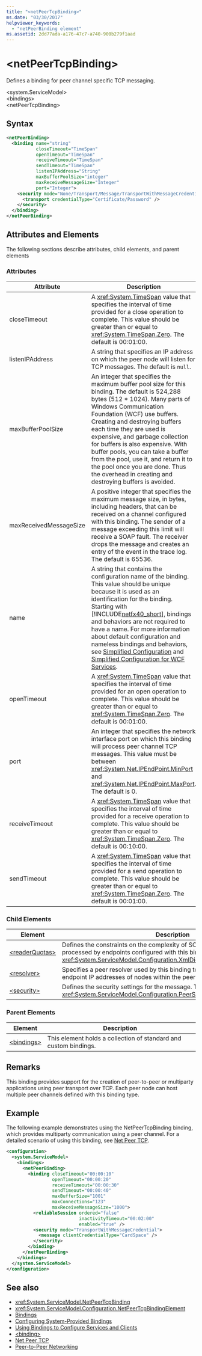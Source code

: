 ```yaml
---
title: "<netPeerTcpBinding>"
ms.date: "03/30/2017"
helpviewer_keywords: 
  - "netPeerBinding element"
ms.assetid: 2dd77ada-a176-47c7-a740-900b279f1aad
---
```

# \<netPeerTcpBinding>
Defines a binding for peer channel specific TCP messaging.  
  
 \<system.ServiceModel>  
\<bindings>  
\<netPeerTcpBinding>  
  
## Syntax  
  
```xml  
<netPeerBinding>
  <binding name="string"
           closeTimeout="TimeSpan"
           openTimeout="TimeSpan"
           receiveTimeout="TimeSpan"
           sendTimeout="TimeSpan"
           listenIPAddress="String"
           maxBufferPoolSize="integer"
           maxReceiveMessageSize="Integer"
           port="Integer">
    <security mode="None/Transport/Message/TransportWithMessageCredential">
      <transport credentialType="Certificate/Password" />
    </security>
  </binding>
</netPeerBinding>
```  
  
## Attributes and Elements  
 The following sections describe attributes, child elements, and parent elements  
  
### Attributes  
  
|Attribute|Description|  
|---------------|-----------------|  
|closeTimeout|A <xref:System.TimeSpan> value that specifies the interval of time provided for a close operation to complete. This value should be greater than or equal to <xref:System.TimeSpan.Zero>. The default is 00:01:00.|  
|listenIPAddress|A string that specifies an IP address on which the peer node will listen for TCP messages. The default is `null`.|  
|maxBufferPoolSize|An integer that specifies the maximum buffer pool size for this binding. The default is 524,288 bytes (512 * 1024). Many parts of Windows Communication Foundation (WCF) use buffers. Creating and destroying buffers each time they are used is expensive, and garbage collection for buffers is also expensive. With buffer pools, you can take a buffer from the pool, use it, and return it to the pool once you are done. Thus the overhead in creating and destroying buffers is avoided.|  
|maxReceivedMessageSize|A positive integer that specifies the maximum message size, in bytes, including headers, that can be received on a channel configured with this binding. The sender of a message exceeding this limit will receive a SOAP fault. The receiver drops the message and creates an entry of the event in the trace log. The default is 65536.|  
|name|A string that contains the configuration name of the binding. This value should be unique because it is used as an identification for the binding. Starting with [!INCLUDE[netfx40_short](../../../../../includes/netfx40-short-md.md)], bindings and behaviors are not required to have a name. For more information about default configuration and nameless bindings and behaviors, see [Simplified Configuration](../../../../../docs/framework/wcf/simplified-configuration.md) and [Simplified Configuration for WCF Services](../../../../../docs/framework/wcf/samples/simplified-configuration-for-wcf-services.md).|  
|openTimeout|A <xref:System.TimeSpan> value that specifies the interval of time provided for an open operation to complete. This value should be greater than or equal to <xref:System.TimeSpan.Zero>. The default is 00:01:00.|  
|port|An integer that specifies the network interface port on which this binding will process peer channel TCP messages. This value must be between <xref:System.Net.IPEndPoint.MinPort> and <xref:System.Net.IPEndPoint.MaxPort>. The default is 0.|  
|receiveTimeout|A <xref:System.TimeSpan> value that specifies the interval of time provided for a receive operation to complete. This value should be greater than or equal to <xref:System.TimeSpan.Zero>. The default is 00:10:00.|  
|sendTimeout|A <xref:System.TimeSpan> value that specifies the interval of time provided for a send operation to complete. This value should be greater than or equal to <xref:System.TimeSpan.Zero>. The default is 00:01:00.|  
  
### Child Elements  
  
|Element|Description|  
|-------------|-----------------|  
|[\<readerQuotas>](https://docs.microsoft.com/previous-versions/dotnet/netframework-4.0/ms731325(v=vs.100))|Defines the constraints on the complexity of SOAP messages that can be processed by endpoints configured with this binding. This element is of type <xref:System.ServiceModel.Configuration.XmlDictionaryReaderQuotasElement>.|  
|[\<resolver>](../../../../../docs/framework/configure-apps/file-schema/wcf/resolver.md)|Specifies a peer resolver used by this binding to resolve a peer mesh ID to the endpoint IP addresses of nodes within the peer mesh.|  
|[\<security>](../../../../../docs/framework/configure-apps/file-schema/wcf/security-of-netpeerbinding.md)|Defines the security settings for the message. This element is of type <xref:System.ServiceModel.Configuration.PeerSecurityElement>.|  
  
### Parent Elements  
  
|Element|Description|  
|-------------|-----------------|  
|[\<bindings>](../../../../../docs/framework/configure-apps/file-schema/wcf/bindings.md)|This element holds a collection of standard and custom bindings.|  
  
## Remarks  
 This binding provides support for the creation of peer-to-peer or multiparty applications using peer transport over TCP. Each peer node can host multiple peer channels defined with this binding type.  
  
## Example  
 The following example demonstrates using the NetPeerTcpBinding binding, which provides multiparty communication using a peer channel. For a detailed scenario of using this binding, see [Net Peer TCP](https://docs.microsoft.com/previous-versions/dotnet/netframework-3.5/ms751426(v=vs.90)).  
  
```xml  
<configuration>
  <system.ServiceModel>
    <bindings>
      <netPeerBinding>
        <binding closeTimeout="00:00:10"
                 openTimeout="00:00:20"
                 receiveTimeout="00:00:30"
                 sendTimeout="00:00:40"
                 maxBufferSize="1001"
                 maxConnections="123"
                 maxReceiveMessageSize="1000">
          <reliableSession ordered="false"
                           inactivityTimeout="00:02:00"
                           enabled="true" />
          <security mode="TransportWithMessageCredential">
            <message clientCredentialType="CardSpace" />
          </security>
        </binding>
      </netPeerBinding>
    </bindings>
  </system.ServiceModel>
</configuration>
```  
  
## See also
- <xref:System.ServiceModel.NetPeerTcpBinding>
- <xref:System.ServiceModel.Configuration.NetPeerTcpBindingElement>
- [Bindings](../../../../../docs/framework/wcf/bindings.md)
- [Configuring System-Provided Bindings](../../../../../docs/framework/wcf/feature-details/configuring-system-provided-bindings.md)
- [Using Bindings to Configure Services and Clients](../../../../../docs/framework/wcf/using-bindings-to-configure-services-and-clients.md)
- [\<binding>](../../../../../docs/framework/misc/binding.md)
- [Net Peer TCP](https://docs.microsoft.com/previous-versions/dotnet/netframework-3.5/ms751426(v=vs.90))
- [Peer-to-Peer Networking](../../../../../docs/framework/wcf/feature-details/peer-to-peer-networking.md)
